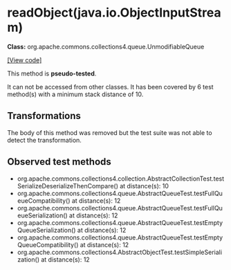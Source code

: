 # readObject(java.io.ObjectInputStream)

**Class:** org.apache.commons.collections4.queue.UnmodifiableQueue

[[View code]](https://github.com/apache/commons-collections/blob/1e6435ec103c1d52b119602a3aa48bfa5775d01d/src/main/java//org/apache/commons/collections4/queue/UnmodifiableQueue.java#L96)

This method is **pseudo-tested**.


It can not be accessed from other classes. 
It has been covered by 6 test method(s) with a minimum stack distance of 10.

## Transformations

The body of this method was removed but the test suite was not able to detect the transformation.



## Observed test methods

* org.apache.commons.collections4.collection.AbstractCollectionTest.testSerializeDeserializeThenCompare() at distance(s): 10
* org.apache.commons.collections4.queue.AbstractQueueTest.testFullQueueCompatibility() at distance(s): 12
* org.apache.commons.collections4.queue.AbstractQueueTest.testFullQueueSerialization() at distance(s): 12
* org.apache.commons.collections4.queue.AbstractQueueTest.testEmptyQueueSerialization() at distance(s): 12
* org.apache.commons.collections4.queue.AbstractQueueTest.testEmptyQueueCompatibility() at distance(s): 12
* org.apache.commons.collections4.AbstractObjectTest.testSimpleSerialization() at distance(s): 12

